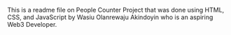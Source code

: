This is a readme file on People Counter Project that was done using HTML, CSS, and JavaScript by Wasiu Olanrewaju Akindoyin who is an aspiring Web3 Developer.